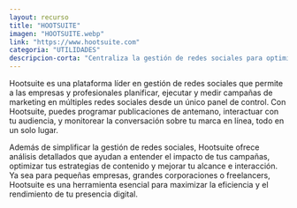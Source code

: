 ```yaml
---
layout: recurso
title: "HOOTSUITE"
imagen: "HOOTSUITE.webp"
link: "https://www.hootsuite.com"
categoria: "UTILIDADES"
descripcion-corta: "Centraliza la gestión de redes sociales para optimizar tu presencia digital."
---
```


Hootsuite es una plataforma líder en gestión de redes sociales que permite a las empresas y profesionales planificar, ejecutar y medir campañas de marketing en múltiples redes sociales desde un único panel de control. Con Hootsuite, puedes programar publicaciones de antemano, interactuar con tu audiencia, y monitorear la conversación sobre tu marca en línea, todo en un solo lugar.

Además de simplificar la gestión de redes sociales, Hootsuite ofrece análisis detallados que ayudan a entender el impacto de tus campañas, optimizar tus estrategias de contenido y mejorar tu alcance e interacción. Ya sea para pequeñas empresas, grandes corporaciones o freelancers, Hootsuite es una herramienta esencial para maximizar la eficiencia y el rendimiento de tu presencia digital.
